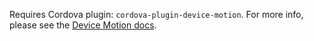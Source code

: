 
Requires Cordova plugin: `cordova-plugin-device-motion`. For more info, please see the [Device Motion docs](https://github.com/apache/cordova-plugin-device-motion).
